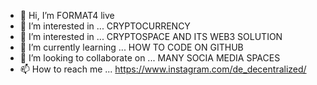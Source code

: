 - 👋 Hi, I’m FORMAT4 live
- 👀 I’m interested in ... CRYPTOCURRENCY
- 👀 I’m interested in ... CRYPTOSPACE AND ITS WEB3 SOLUTION
- 🌱 I’m currently learning ... HOW TO CODE ON GITHUB
- 💞️ I’m looking to collaborate on ... MANY SOCIA MEDIA SPACES
- 📫 How to reach me ... https://www.instagram.com/de_decentralized/

<!---
Factory13/Factory13 is a ✨ special ✨ repository because its `README.md` (this file) appears on your GitHub profile.
You can click the Preview link to take a look at your changes.
--->
